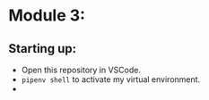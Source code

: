 # Module 3:
## Starting up:
- Open this repository in VSCode.
- `pipenv shell` to activate my virtual environment.
- 